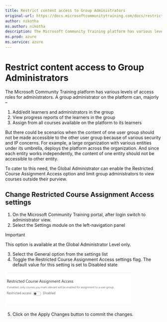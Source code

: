 ```yaml
---
title: Restrict content access to Group Administrators
original-url: https://docs.microsoftcommunitytraining.com/docs/restrict-content-access-to-group-administrators
author: nikotha
ms.author: nikotha
description: The Microsoft Community Training platform has various levels of access roles for administrators.
ms.prod: azure
ms.service: azure
---
```


# Restrict content access to Group Administrators

The Microsoft Community Training platform has various levels of access roles for administrators. A group administrator on the platform can, majorly – 
1.	Add/edit learners and administrators in the group 
2.	View progress reports of the learners in the group 
3.	Assign from all courses available on the platform to its learners

But there could be scenarios when the content of one user group should not be made accessible to the other user group because of various security and IP concerns. For example, a large organization with various entities under its umbrella, deploys the platform across the organization. And since each entity works independently, the content of one entity should not be accessible to other entity.

To cater to this need, the Global Administrator can enable the Restricted Course Assignment Access option and limit group administrators to view courses outside their purview.

## Change Restricted Course Assignment Access settings

1. On the Microsoft Community Training portal, after login switch to administrator view.
2. Select the Settings module on the left-navigation panel

  > [!IMPORTANT]
  > This option is available at the Global Administrator Level only.

3. Select the General option from the settings list
4. Toggle the Restricted Course Assignment Access settings flag. The default value for this setting is set to Disabled state

  ![Restrict Course.png](../media/Restrict%20Course.png)

5. Click on the Apply Changes button to commit the changes.